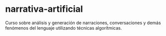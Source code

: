 # narrativa-artificial
Curso sobre análisis y generación de narraciones, conversaciones y demás fenómenos del lenguaje utilizando técnicas algorítmicas.
